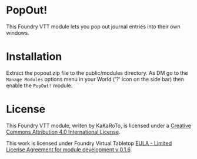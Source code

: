 # PopOut!

This Foundry VTT module lets you pop out journal entries into their own windows.

# Installation
Extract the popout.zip file to the public/modules directory. As DM go to the `Manage Modules` options menu in your World ('?' icon on the side bar) then enable the `PopOut!` module.

# License
This Foundry VTT module, writen by KaKaRoTo, is licensed under a [Creative Commons Attribution 4.0 International License](http://creativecommons.org/licenses/by/4.0/).

This work is licensed under Foundry Virtual Tabletop [EULA - Limited License Agreement for module development v 0.1.6](http://foundryvtt.com/pages/license.html).